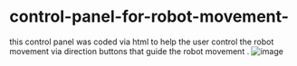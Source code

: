 # control-panel-for-robot-movement-
this control panel was coded via html to help the user control the robot movement via direction buttons that guide the robot movement .
![image](https://github.com/mariposa244/control-panel-for-robot-movement-/assets/138877407/7642bf79-4d57-41d8-82aa-e71bddad3b93)
